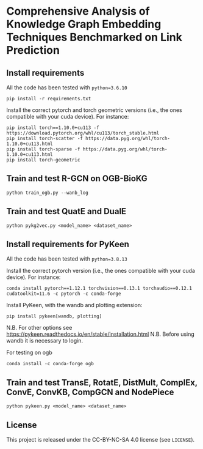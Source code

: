 # Comprehensive Analysis of Knowledge Graph Embedding Techniques Benchmarked on Link Prediction

## Install requirements
All the code has been tested with `python=3.6.10`
```
pip install -r requirements.txt
```

Install the correct pytorch and torch geometric versions (i.e., the ones compatible with your cuda device). For instance:

```
pip install torch==1.10.0+cu113 -f https://download.pytorch.org/whl/cu113/torch_stable.html
pip install torch-scatter -f https://data.pyg.org/whl/torch-1.10.0+cu113.html
pip install torch-sparse -f https://data.pyg.org/whl/torch-1.10.0+cu113.html
pip install torch-geometric

```


## Train and test R-GCN on OGB-BioKG

```
python train_ogb.py --wanb_log
```


## Train and test QuatE and DualE

```
python pykg2vec.py <model_name> <dataset_name>
```


## Install requirements for PyKeen
All the code has been tested with `python=3.8.13`

Install the correct pytorch version (i.e., the ones compatible with your cuda device). For instance:
```
conda install pytorch==1.12.1 torchvision==0.13.1 torchaudio==0.12.1 cudatoolkit=11.6 -c pytorch -c conda-forge
```

Install PyKeen, with the wandb and plotting extension:
```
pip install pykeen[wandb, plotting]
```
N.B. For other options see https://pykeen.readthedocs.io/en/stable/installation.html
N.B. Before using wandb it is necessary to login. 

For testing on ogb 
```
conda install -c conda-forge ogb
```


## Train and test TransE, RotatE, DistMult, ComplEx, ConvE, ConvKB, CompGCN and NodePiece

```
python pykeen.py <model_name> <dataset_name>
```

## License

This project is released under the CC-BY-NC-SA 4.0 license (see `LICENSE`).

